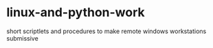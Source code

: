 # linux-and-python-work
short scriptlets and procedures to make remote windows workstations submissive
